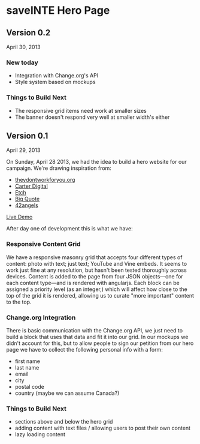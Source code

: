 # saveINTE Hero Page

## Version 0.2
April 30, 2013

### New today

- Integration with Change.org's API
- Style system based on mockups

### Things to Build Next

- The responsive grid items need work at smaller sizes
- The banner doesn't respond very well at smaller width's either

## Version 0.1
April 29, 2013

On Sunday, April 28 2013, we had the idea to build a hero website for our campaign.
We're drawing inspiration from:

- [theydontworkforyou.org](http://theydontworkforyou.org/)
- [Carter Digital](http://www.carterdigital.com.au/)
- [Etch](http://etchapps.com/)
- [Big Quote](http://bigquote.co/)
- [42angels](http://42angels.com)

[Live Demo](http://saveinte.bytheweb.co)

After day one of development this is what we have:

### Responsive Content Grid

We have a responsive masonry grid that accepts four different types of content: photo with text; just text; YouTube and Vine embeds. It seems to work just fine at any resolution, but hasn't been tested thoroughly across devices. Content is added to the page from four JSON objects—one for each content type—and is rendered with angularjs. Each block can be assigned a priority level (as an integer,) which will affect how close to the top of the grid it is rendered, allowing us to curate "more important" content to the top.

### Change.org Integration

There is basic communication with the Change.org API, we just need to build a block that uses that data and fit it into our grid. In our mockups we didn't account for this, but to allow people to sign our petition from our hero page we have to collect the following personal info with a form:

- first name
- last name
- email
- city
- postal code
- country (maybe we can assume Canada?)

### Things to Build Next

- sections above and below the hero grid
- adding content with text files / allowing users to post their own content
- lazy loading content